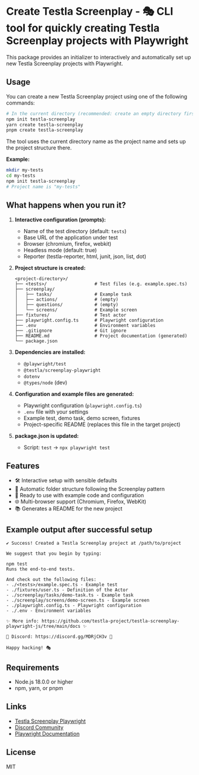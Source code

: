 # Create Testla Screenplay - 🎭 **CLI tool for quickly creating Testla Screenplay projects with Playwright**

This package provides an initializer to interactively and automatically set up new Testla Screenplay projects with Playwright.

## Usage

You can create a new Testla Screenplay project using one of the following commands:

```bash
# In the current directory (recommended: create an empty directory first)
npm init testla-screenplay
yarn create testla-screenplay
pnpm create testla-screenplay
```

The tool uses the current directory name as the project name and sets up the project structure there.

**Example:**
```bash
mkdir my-tests
cd my-tests
npm init testla-screenplay
# Project name is "my-tests"
```

## What happens when you run it?

1. **Interactive configuration (prompts):**
   - Name of the test directory (default: `tests`)
   - Base URL of the application under test
   - Browser (chromium, firefox, webkit)
   - Headless mode (default: true)
   - Reporter (testla-reporter, html, junit, json, list, dot)

2. **Project structure is created:**
   ```
   <project-directory>/
   ├── <tests>/                  # Test files (e.g. example.spec.ts)
   ├── screenplay/
   │   ├── tasks/                # Example task
   │   ├── actions/              # (empty)
   │   ├── questions/            # (empty)
   │   └── screens/              # Example screen
   ├── fixtures/                 # Test actor
   ├── playwright.config.ts      # Playwright configuration
   ├── .env                      # Environment variables
   ├── .gitignore                # Git ignore
   ├── README.md                 # Project documentation (generated)
   └── package.json
   ```

3. **Dependencies are installed:**
   - `@playwright/test`
   - `@testla/screenplay-playwright`
   - `dotenv`
   - `@types/node` (dev)

4. **Configuration and example files are generated:**
   - Playwright configuration (`playwright.config.ts`)
   - `.env` file with your settings
   - Example test, demo task, demo screen, fixtures
   - Project-specific README (replaces this file in the target project)

5. **package.json is updated:**
   - Script: `test` → `npx playwright test`

## Features

- 🛠️ Interactive setup with sensible defaults
- 📁 Automatic folder structure following the Screenplay pattern
- 🚀 Ready to use with example code and configuration
- 🌐 Multi-browser support (Chromium, Firefox, WebKit)
- 📚 Generates a README for the new project

## Example output after successful setup

```
✔ Success! Created a Testla Screenplay project at /path/to/project

We suggest that you begin by typing:

npm test
Runs the end-to-end tests.

And check out the following files:
- ./<tests>/example.spec.ts - Example test
- ./fixtures/user.ts - Definition of the Actor
- ./screenplay/tasks/demo-task.ts - Example task
- ./screenplay/screens/demo-screen.ts - Example screen
- ./playwright.config.ts - Playwright configuration
- ./.env - Environment variables

✨ More info: https://github.com/testla-project/testla-screenplay-playwright-js/tree/main/docs ✨

🚀 Discord: https://discord.gg/MDRjCH3v 🚀

Happy hacking! 🎭
```

## Requirements

- Node.js 18.0.0 or higher
- npm, yarn, or pnpm

## Links

- [Testla Screenplay Playwright](https://github.com/testla-project/testla-screenplay-playwright-js/)
- [Discord Community](https://discord.gg/MDRjCH3v)
- [Playwright Documentation](https://playwright.dev/)

## License

MIT